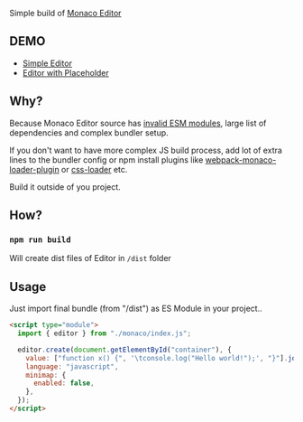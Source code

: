 Simple build of [Monaco Editor](https://github.com/microsoft/monaco-editor)

## DEMO

- [Simple Editor](https://bultas.github.io/monaco-component/dist/index.html)
- [Editor with Placeholder](https://bultas.github.io/monaco-component/dist/placeholder.html)

## Why?

Because Monaco Editor source has [invalid ESM modules](https://github.com/microsoft/monaco-editor/issues/886), large list of dependencies and complex bundler setup.

If you don't want to have more complex JS build process, add lot of extra lines to the bundler config or npm install plugins like [webpack-monaco-loader-plugin](https://github.com/microsoft/monaco-editor/tree/main/webpack-plugin) or [css-loader](https://webpack.js.org/loaders/css-loader/) etc.

Build it outside of you project.

## How?

### `npm run build`

Will create dist files of Editor in `/dist` folder

## Usage

Just import final bundle (from "/dist") as ES Module in your project..

```html
<script type="module">
  import { editor } from "./monaco/index.js";

  editor.create(document.getElementById("container"), {
    value: ["function x() {", '\tconsole.log("Hello world!");', "}"].join("\n"),
    language: "javascript",
    minimap: {
      enabled: false,
    },
  });
</script>
```
